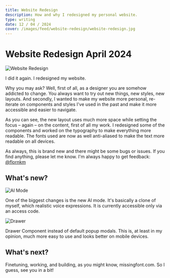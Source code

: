 ```yaml
---
title: Website Redesign
description: How and why I redesigned my personal website.
type: writing
date: 12 / 04 / 2024
cover: /images/feed/website-redesign/website-redesign.jpg
---
```


# Website Redesign April 2024

![Website Redesign](/images/feed/website-redesign/website-redesign.jpg)

I did it again. I redesigned my website.

Why you may ask? Well, first of all, as a designer you are somehow addicted to change. You always want to try out new things, new styles, new layouts. And secondly, I wanted to make my website more personal, re-iterate on components and styles I've used in the past and make it more accessible and easier to navigate.

As you can see, the new layout uses much more space while setting the focus – again – on the content, first of all my work. I redesigned some of the components and worked on the typography to make everything more readable. The fonts used are now as well anti-aliased to make the text more readable on all devices.

As always, this is brand new and there might be some bugs or issues. If you find anything, please let me know. I'm always happy to get feedback: [@flornkm](https://twitter.com/flornkm)

## What's new?

![AI Mode](/images/feed/website-redesign/ai-mode.jpg)

One of the biggest changes is the new AI mode. It's basically a clone of myself, which realistic voice expressions. It is currently accessible only via an access code.

![Drawer](/images/feed/website-redesign/component.jpg)

Drawer Component instead of default popup modals. This is, at least in my opinion, much more easy to use and looks better on mobile devices.

## What's next?

Finetuning, working, and building, as you might know, missingfont.com. So I guess, see you in a bit!

